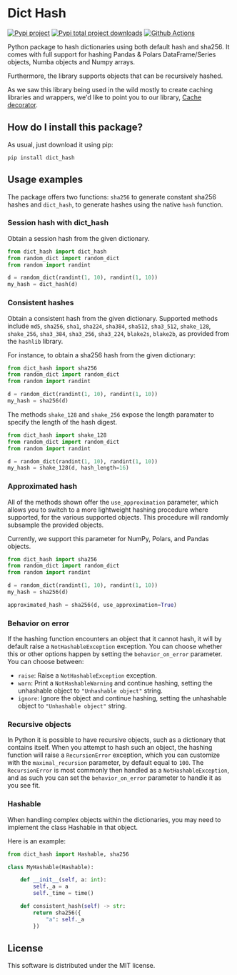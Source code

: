 # Dict Hash

[![Pypi project](https://badge.fury.io/py/dict-hash.svg)](https://badge.fury.io/py/dict-hash)
[![Pypi total project downloads](https://pepy.tech/badge/dict-hash)](https://pepy.tech/badge/dict-hash)
[![Github Actions](https://github.com/LucaCappelletti94/dict_hash/actions/workflows/python.yml/badge.svg)](https://github.com/LucaCappelletti94/dict_hash/actions/)

Python package to hash dictionaries using both default hash and sha256.
It comes with full support for hashing Pandas & Polars DataFrame/Series objects,
Numba objects and Numpy arrays.

Furthermore, the library supports objects that can be recursively hashed.

As we saw this library being used in the wild mostly to create caching libraries and wrappers,
we'd like to point you to our library, [Cache decorator](https://github.com/zommiommy/cache_decorator).

## How do I install this package?

As usual, just download it using pip:

```shell
pip install dict_hash
```

## Usage examples

The package offers two functions: `sha256` to generate constant sha256 hashes and `dict_hash`, to generate hashes using the native `hash` function.

### Session hash with dict_hash

Obtain a session hash from the given dictionary.

```python
from dict_hash import dict_hash
from random_dict import random_dict
from random import randint

d = random_dict(randint(1, 10), randint(1, 10))
my_hash = dict_hash(d)
```

### Consistent hashes

Obtain a consistent hash from the given dictionary. Supported methods include `md5`, `sha256`, `sha1`, `sha224`, `sha384`, `sha512`, `sha3_512`, `shake_128`, `shake_256`, `sha3_384`, `sha3_256`, `sha3_224`, `blake2s`, `blake2b`, as provided from the `hashlib` library.

For instance, to obtain a sha256 hash from the given dictionary:

```python
from dict_hash import sha256
from random_dict import random_dict
from random import randint

d = random_dict(randint(1, 10), randint(1, 10))
my_hash = sha256(d)
```

The methods `shake_128` and `shake_256` expose the length paramater to specify the length of the hash digest.

```python
from dict_hash import shake_128
from random_dict import random_dict
from random import randint

d = random_dict(randint(1, 10), randint(1, 10))
my_hash = shake_128(d, hash_length=16)
```

### Approximated hash

All of the methods shown offer the `use_approximation` parameter,
which allows you to switch to a more lightweight hashing procedure
where supported, for the various supported objects. This procedure
will randomly subsample the provided objects.

Currently, we support this parameter for NumPy, Polars, and Pandas objects.

```python
from dict_hash import sha256
from random_dict import random_dict
from random import randint

d = random_dict(randint(1, 10), randint(1, 10))
my_hash = sha256(d)

approximated_hash = sha256(d, use_approximation=True)
```

### Behavior on error

If the hashing function encounters an object that it cannot hash,
it will by default raise a `NotHashableException` exception. You
can choose whether this or other options happen by setting the
`behavior_on_error` parameter. You can choose between:

- `raise`: Raise a `NotHashableException` exception.
- `warn`: Print a `NotHashableWarning` and continue hashing, setting the unhashable object to `"Unhashable object"` string.
- `ignore`: Ignore the object and continue hashing, setting the unhashable object to `"Unhashable object"` string.

### Recursive objects

In Python it is possible to have recursive objects, such as a dictionary that contains itself.
When you attempt to hash such an object, the hashing function will raise a `RecursionError` exception,
which you can customize with the `maximal_recursion` parameter, by default equal to `100`. The
`RecursionError` is most commonly then handled as a `NotHashableException`, and as such you can
set the `behavior_on_error` parameter to handle it as you see fit.

### Hashable

When handling complex objects within the dictionaries, you may need to implement
the class Hashable in that object.

Here is an example:

```python
from dict_hash import Hashable, sha256

class MyHashable(Hashable):

    def __init__(self, a: int):
        self._a = a
        self._time = time()

    def consistent_hash(self) -> str:
        return sha256({
            "a": self._a
        })
```


## License
This software is distributed under the MIT license.